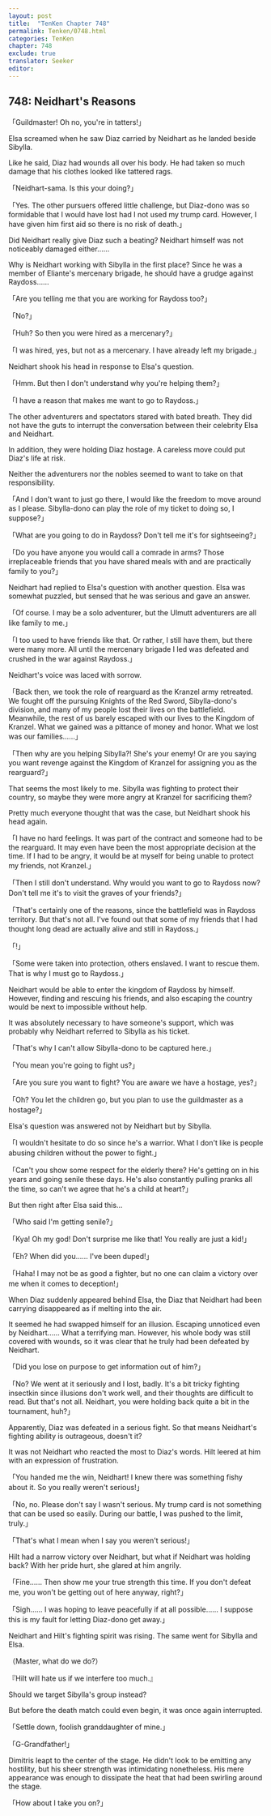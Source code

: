 ```yaml
---
layout: post
title:  "TenKen Chapter 748"
permalink: Tenken/0748.html
categories: TenKen
chapter: 748
exclude: true
translator: Seeker
editor: 
---
```

<h2 id="ch748">748: Neidhart's Reasons</h2>

「Guildmaster! Oh no, you're in tatters!」

Elsa screamed when he saw Diaz carried by Neidhart as he landed beside Sibylla.

Like he said, Diaz had wounds all over his body. He had taken so much damage that his clothes looked like tattered rags.

「Neidhart-sama. Is this your doing?」

「Yes. The other pursuers offered little challenge, but Diaz-dono was so formidable that I would have lost had I not used my trump card. However, I have given him first aid so there is no risk of death.」

Did Neidhart really give Diaz such a beating? Neidhart himself was not noticeably damaged either……

Why is Neidhart working with Sibylla in the first place? Since he was a member of Eliante's mercenary brigade, he should have a grudge against Raydoss……

「Are you telling me that you are working for Raydoss too?」

「No?」

「Huh? So then you were hired as a mercenary?」

「I was hired, yes, but not as a mercenary. I have already left my brigade.」

Neidhart shook his head in response to Elsa's question.

「Hmm. But then I don't understand why you're helping them?」

「I have a reason that makes me want to go to Raydoss.」

The other adventurers and spectators stared with bated breath. They did not have the guts to interrupt the conversation between their celebrity Elsa and Neidhart.

In addition, they were holding Diaz hostage. A careless move could put Diaz's life at risk.

Neither the adventurers nor the nobles seemed to want to take on that responsibility.

「And I don't want to just go there, I would like the freedom to move around as I please. Sibylla-dono can play the role of my ticket to doing so, I suppose?」

「What are you going to do in Raydoss? Don't tell me it's for sightseeing?」

「Do you have anyone you would call a comrade in arms? Those irreplaceable friends that you have shared meals with and are practically family to you?」

Neidhart had replied to Elsa's question with another question. Elsa was somewhat puzzled, but sensed that he was serious and gave an answer.

「Of course. I may be a solo adventurer, but the Ulmutt adventurers are all like family to me.」

「I too used to have friends like that. Or rather, I still have them, but there were many more. All until the mercenary brigade I led was defeated and crushed in the war against Raydoss.」

Neidhart's voice was laced with sorrow.

「Back then, we took the role of rearguard as the Kranzel army retreated. We fought off the pursuing Knights of the Red Sword, Sibylla-dono's division, and many of my people lost their lives on the battlefield. Meanwhile, the rest of us barely escaped with our lives to the Kingdom of Kranzel. What we gained was a pittance of money and honor. What we lost was our families……」

「Then why are you helping Sibylla?! She's your enemy! Or are you saying you want revenge against the Kingdom of Kranzel for assigning you as the rearguard?」

That seems the most likely to me. Sibylla was fighting to protect their country, so maybe they were more angry at Kranzel for sacrificing them?

Pretty much everyone thought that was the case, but Neidhart shook his head again.

「I have no hard feelings. It was part of the contract and someone had to be the rearguard. It may even have been the most appropriate decision at the time. If I had to be angry, it would be at myself for being unable to protect my friends, not Kranzel.」

「Then I still don't understand. Why would you want to go to Raydoss now? Don't tell me it's to visit the graves of your friends?」

「That's certainly one of the reasons, since the battlefield was in Raydoss territory. But that's not all. I've found out that some of my friends that I had thought long dead are actually alive and still in Raydoss.」

「!」

「Some were taken into protection, others enslaved. I want to rescue them. That is why I must go to Raydoss.」

Neidhart would be able to enter the kingdom of Raydoss by himself. However, finding and rescuing his friends, and also escaping the country would be next to impossible without help.

It was absolutely necessary to have someone's support, which was probably why Neidhart referred to Sibylla as his ticket.

「That's why I can't allow Sibylla-dono to be captured here.」

「You mean you're going to fight us?」

「Are you sure you want to fight? You are aware we have a hostage, yes?」

「Oh? You let the children go, but you plan to use the guildmaster as a hostage?」

Elsa's question was answered not by Neidhart but by Sibylla.

「I wouldn't hesitate to do so since he's a warrior. What I don't like is people abusing children without the power to fight.」

「Can't you show some respect for the elderly there? He's getting on in his years and going senile these days. He's also constantly pulling pranks all the time, so can't we agree that he's a child at heart?」

But then right after Elsa said this…

「Who said I'm getting senile?」

「Kya! Oh my god! Don't surprise me like that! You really are just a kid!」

「Eh? When did you…… I've been duped!」

「Haha! I may not be as good a fighter, but no one can claim a victory over me when it comes to deception!」

When Diaz suddenly appeared behind Elsa, the Diaz that Neidhart had been carrying disappeared as if melting into the air.

It seemed he had swapped himself for an illusion. Escaping unnoticed even by Neidhart…… What a terrifying man. However, his whole body was still covered with wounds, so it was clear that he truly had been defeated by Neidhart.

「Did you lose on purpose to get information out of him?」

「No? We went at it seriously and I lost, badly. It's a bit tricky fighting insectkin since illusions don't work well, and their thoughts are difficult to read. But that's not all. Neidhart, you were holding back quite a bit in the tournament, huh?」

Apparently, Diaz was defeated in a serious fight. So that means Neidhart's fighting ability is outrageous, doesn't it?

It was not Neidhart who reacted the most to Diaz's words. Hilt leered at him with an expression of frustration.

「You handed me the win, Neidhart! I knew there was something fishy about it. So you really weren't serious!」

「No, no. Please don't say I wasn't serious. My trump card is not something that can be used so easily. During our battle, I was pushed to the limit, truly.」

「That's what I mean when I say you weren't serious!」

Hilt had a narrow victory over Neidhart, but what if Neidhart was holding back? With her pride hurt, she glared at him angrily.

「Fine…… Then show me your true strength this time. If you don't defeat me, you won't be getting out of here anyway, right?」

「Sigh…… I was hoping to leave peacefully if at all possible…… I suppose this is my fault for letting Diaz-dono get away.」

Neidhart and Hilt's fighting spirit was rising. The same went for Sibylla and Elsa.

（Master, what do we do?）

『Hilt will hate us if we interfere too much.』

Should we target Sibylla's group instead?

But before the death match could even begin, it was once again interrupted.

「Settle down, foolish granddaughter of mine.」

「G-Grandfather!」

Dimitris leapt to the center of the stage. He didn't look to be emitting any hostility, but his sheer strength was intimidating nonetheless. His mere appearance was enough to dissipate the heat that had been swirling around the stage.

「How about I take you on?」










